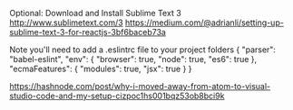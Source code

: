 
Optional: 
Download and Install Sublime Text 3
http://www.sublimetext.com/3
https://medium.com/@adrianli/setting-up-sublime-text-3-for-reactjs-3bf6baceb73a

Note you'll need to add a
.eslintrc file to your project folders
{
  "parser": "babel-eslint",
  "env": {
    "browser": true,
    "node": true,
    "es6": true
  },
  "ecmaFeatures": {
    "modules": true,
    "jsx": true
  }
}

https://hashnode.com/post/why-i-moved-away-from-atom-to-visual-studio-code-and-my-setup-cizpoc1hs001bqz53ob8bci9k

